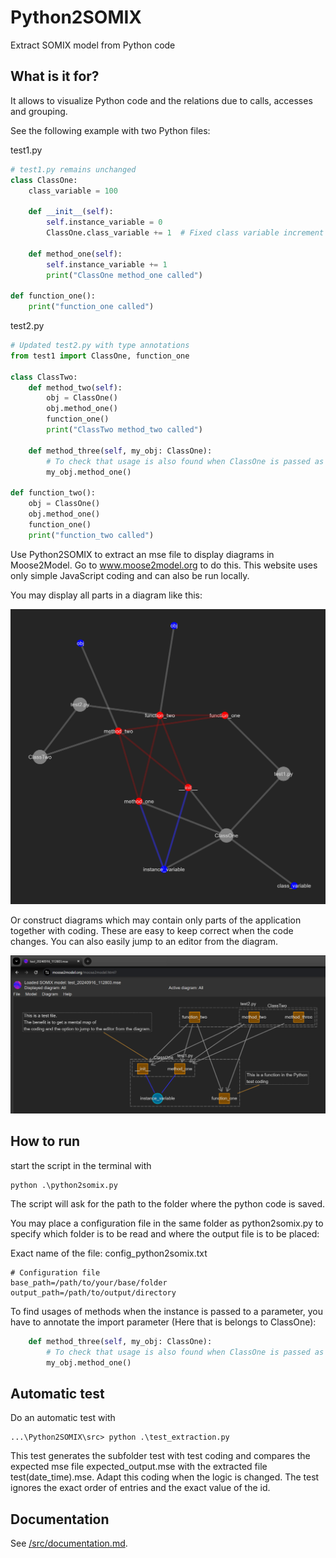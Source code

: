 # Python2SOMIX
Extract SOMIX model from Python code

## What is it for?

It allows to visualize Python code and the relations due to calls, accesses and grouping.

See the following example with two Python files:

test1.py
```python
# test1.py remains unchanged
class ClassOne:
    class_variable = 100

    def __init__(self):
        self.instance_variable = 0
        ClassOne.class_variable += 1  # Fixed class variable increment

    def method_one(self):
        self.instance_variable += 1
        print("ClassOne method_one called")

def function_one():
    print("function_one called")
```
test2.py
```python
# Updated test2.py with type annotations
from test1 import ClassOne, function_one

class ClassTwo:
    def method_two(self):
        obj = ClassOne()
        obj.method_one()
        function_one()
        print("ClassTwo method_two called")

    def method_three(self, my_obj: ClassOne):
        # To check that usage is also found when ClassOne is passed as an argument
        my_obj.method_one()

def function_two():
    obj = ClassOne()
    obj.method_one()
    function_one()
    print("function_two called")
```
Use Python2SOMIX to extract an mse file to display diagrams in Moose2Model. 
Go to www.moose2model.org to do this. This website uses only simple JavaScript coding and can also be run locally.

You may display all parts in a diagram like this:

![Force-attraction-diagram of all elements](./src/AllElements.png)

Or construct diagrams which may contain only parts of the application together with coding. These are easy to keep correct when the code changes. You can also easily jump to an editor from the diagram.

![Demo Diagram of the two test classes](./src/DemoDiagram.png)

## How to run
start the script in the terminal with 
```batch
python .\python2somix.py
```
The script will ask for the path to the folder where the python code is saved.

You may place a configuration file in the same folder as python2somix.py to specify which folder is to be read and where the output file is to be placed:

Exact name of the file: config_python2somix.txt

```batch
# Configuration file
base_path=/path/to/your/base/folder
output_path=/path/to/output/directory
```
To find usages of methods when the instance is passed to a parameter, you have to annotate the import parameter (Here that is belongs to ClassOne):

```python
    def method_three(self, my_obj: ClassOne):
        # To check that usage is also found when ClassOne is passed as an argument
        my_obj.method_one()
```
## Automatic test

Do an automatic test with 

```batch
...\Python2SOMIX\src> python .\test_extraction.py
```

This test generates the subfolder test with test coding and compares the expected mse file expected_output.mse with the extracted file test(date_time).mse.
Adapt this coding when the logic is changed. The test ignores the exact order of entries and the exact value of the id.

## Documentation

See [/src/documentation.md](https://github.com/Moose2Model/Python2SOMIX/blob/main/src/documentation.md).
